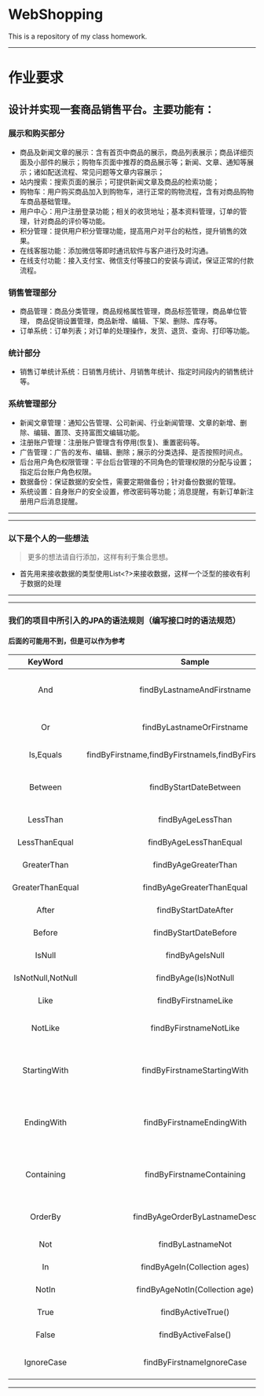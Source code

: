 # WebShopping
This is a repository of my class homework.

***
# 作业要求
## 设计并实现一套商品销售平台。主要功能有：
### 展示和购买部分
- 商品及新闻文章的展示：含有首页中商品的展示，商品列表展示；商品详细页面及小部件的展示；购物车页面中推荐的商品展示等；新闻、文章、通知等展示；诸如配送流程、常见问题等文章内容展示；
- 站内搜索：搜索页面的展示；可提供新闻文章及商品的检索功能；
- 购物车：用户购买商品加入到购物车，进行正常的购物流程，含有对商品购物车商品基础管理。
- 用户中心：用户注册登录功能；相关的收货地址；基本资料管理，订单的管理，针对商品的评价等功能。
- 积分管理：提供用户积分管理功能，提高用户对平台的粘性，提升销售的效果。
- 在线客服功能：添加微信等即时通讯软件与客户进行及时沟通。
- 在线支付功能：接入支付宝、微信支付等接口的安装与调试，保证正常的付款流程。
### 销售管理部分
+ 商品管理：商品分类管理，商品规格属性管理，商品标签管理，商品单位管理， 商品促销设置管理，商品新增、编辑、下架、删除、库存等。
+ 订单系统：订单列表；对订单的处理操作，发货、退货、查询、打印等功能。
### 统计部分
- 销售订单统计系统：日销售月统计、月销售年统计、指定时间段内的销售统计等。
### 系统管理部分
+ 新闻文章管理：通知公告管理、公司新闻、行业新闻管理、文章的新增、删除、编辑、置顶、支持富图文编辑功能。
+ 注册账户管理：注册账户管理含有停用(恢复)、重置密码等。
+ 广告管理：广告的发布、编辑、删除；展示的分类选择、是否按照时间点。
+ 后台用户角色权限管理：平台后台管理的不同角色的管理权限的分配与设置；指定后台账户角色权限。
+ 数据备份：保证数据的安全性，需要定期做备份；针对备份数据的管理。
+ 系统设置：自身账户的安全设置，修改密码等功能；消息提醒，有新订单新注册用户后消息提醒。
***

***
### 以下是个人的一些想法
> 更多的想法请自行添加，这样有利于集合思想。
+ 首先用来接收数据的类型使用List<?>来接收数据，这样一个泛型的接收有利于数据的处理
***

***
### 我们的项目中所引入的JPA的语法规则（编写接口时的语法规范）
#### 后面的可能用不到，但是可以作为参考
| KeyWord | Sample | JPQLsnippet |
| :---------------: | :-----------------------------: | :-----------------------: |
| And | findByLastnameAndFirstname | … where x.lastname = ?1 and x.firstname = ?2 |
| Or | findByLastnameOrFirstname | … where x.lastname = ?1 or x.firstname = ?2 |
| Is,Equals | findByFirstname,findByFirstnameIs,findByFirstnameEquals | … where x.firstname = ?1 |
| Between | findByStartDateBetween | … where x.startDate between ?1 and ?2 |
| LessThan | findByAgeLessThan | … where x.age < ?1 |
| LessThanEqual | findByAgeLessThanEqual | … where x.age ⇐ ?1 |
| GreaterThan | findByAgeGreaterThan | … where x.age > ?1 |
| GreaterThanEqual | findByAgeGreaterThanEqual | … where x.age >= ?1 |
| After | findByStartDateAfter | … where x.startDate > ?1 |
| Before | findByStartDateBefore | … where x.startDate < ?1 |
| IsNull | findByAgeIsNull | … where x.age is null |
| IsNotNull,NotNull | findByAge(Is)NotNull | … where x.age not null |
| Like | findByFirstnameLike | … where x.firstname like ?1 |
| NotLike | findByFirstnameNotLike | … where x.firstname not like ?1 |
| StartingWith | findByFirstnameStartingWith | … where x.firstname like ?1(parameter bound with appended %) |
| EndingWith | findByFirstnameEndingWith | … where x.firstname like ?1(parameter bound with prepended %) |
| Containing | findByFirstnameContaining | … where x.firstname like ?1(parameter bound wrapped in%) |
| OrderBy | findByAgeOrderByLastnameDesc | … where x.age = ?1 order by x.lastname desc |
| Not | findByLastnameNot | … where x.lastname <> ?1 |
| In | findByAgeIn(Collection<Age> ages) | … where x.age in ?1 |
| NotIn | findByAgeNotIn(Collection<Age> age) | … where x.age not in ?1 |
| True | findByActiveTrue() | … where x.active = true |
| False | findByActiveFalse() | … where x.active = false |
| IgnoreCase | findByFirstnameIgnoreCase | … where UPPER(x.firstame) = UPPER(?1) |

***